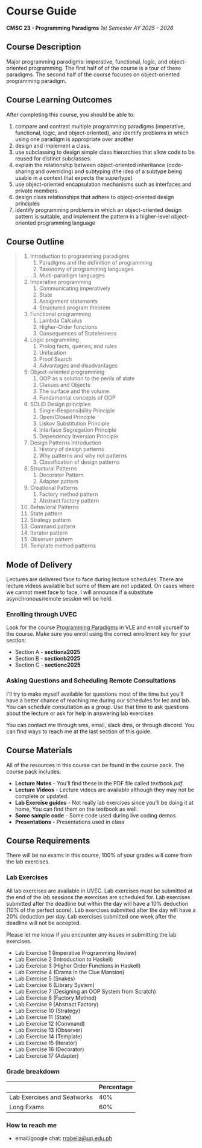 # Course Guide

**CMSC 23 - Programming Paradigms** *1st Semester AY 2025 - 2026*

## Course Description

Major programming paradigms: imperative, functional, logic, and object-oriented programming. The first half of of the course is a tour of these paradigms. The second half of the course focuses on object-oriented programming paradigm.

## Course Learning Outcomes

After completing this course, you should be able to:

1. compare and contrast multiple programming paradigms (imperative, functional, logic, and object-oriented), and identify problems in which using one paradigm is appropriate over another
2. design and implement a class. 
3. use subclassing to design simple class hierarchies that allow code to be reused for distinct subclasses.
4. explain the relationship between object-oriented inheritance (code-sharing and overriding) and subtyping (the idea of a subtype being usable in a context that expects the supertype)
5. use object-oriented encapsulation mechanisms such as interfaces and private members.
6. design class relationships that adhere to object-oriented design principles
7. identify programming problems in which an object-oriented design pattern is suitable, and implement the pattern in a higher-level object-oriented programming language

## Course Outline

> 1. Introduction to programming paradigms
>    1. Paradigms and the definition of programming
>    2. Taxonomy of programming languages
>    3. Multi-paradigm languages
> 2. Imperative programming
>    1. Communicating imperatively
>    2. State
>    3. Assignment statements
>    4. Structured program theorem
> 3. Functional programming
>    1. Lambda Calculus
>    2. Higher-Order functions
>    3. Consequences of Statelesness
> 4. Logic programming
>    1. Prolog facts, queries, and rules
>    2. Unification
>    3. Proof Search
>    4. Advantages and disadvantages
> 5. Object-oriented programming
>    1. OOP as a solution to the perils of state
>    2. Classes and Objects
>    3. The surface and the volume
>    4. Fundamental concepts of OOP
> 6. SOLID Design principles
>    1. Single-Responsibility Principle
>    2. Open/Closed Principle
>    3. Liskov Substitution Principle
>    4. Interface Segregation Principle
>    5. Dependency Inversion Principle
> 7. Design Patterns Introduction
>    1. History of design patterns
>    2. Why patterns and why not patterns
>    3. Classification of design patterns
> 8. Structural Patterns
>    1. Decorator Pattern
>    2. Adapter pattern
> 9. Creational Patterns
>    1. Factory method pattern
>    2. Abstract factory pattern
> 10. Behavioral Patterns
>    1. State pattern
>    2. Strategy pattern
>    3. Command pattern
>    4. Iterator pattern
>    5. Observer pattern
>    6. Template method patterns

## Mode of Delivery

Lectures are delivered face to face during lecture schedules. There are lecture videos available but some of them are not updated. On cases where we cannot meet face to face, I will announce if a substitute asynchronous/remote session will be held.

### Enrolling through UVEC

Look for the course [Programming Paradigms](https://uvec.upcebu.edu.ph/course/view.php?id=185) in VLE and enroll yourself to the course. Make sure you enroll using the correct enrollment key for your section:

- Section A - **sectiona2025**
- Section B - **sectionb2025**
- Section C - **sectionc2025**

### Asking Questions and Scheduling Remote Consultations

I'll try to make myself available for questions most of the time but you'll have a better chance of reaching me during our schedules for lec and lab. You can schedule consultation as a group. Use that time to ask questions about the lecture or ask for help in answering lab exercises.

You can contact me through sms, email, slack dms, or through discord. You can find ways to reach me at the last section of this guide.

## Course Materials

All of the resources in this course can be found in the course pack. The course pack includes:

- **Lecture Notes** - You'll find these in the PDF file called *textbook.pdf*. 
- **Lecture Videos** - Lecture videos are available although they may not be complete or updated.
- **Lab Exercise guides** - Not really lab exercises since you'll be doing it at home, You can find them on the textbook as well.
- **Some sample code** - Some code used during live coding demos
- **Presentations** - Presentations used in class

## Course Requirements

There will be no exams in this course, 100% of your grades will come from the lab exercises. 

### Lab Exercises

All lab exercises are available in UVEC. Lab exercises must be submitted at the end of the lab sessions the exercises are scheduled for. Lab exercises submitted after the deadline but within the day will have a 10% deduction (10% of the perfect score). Lab exercises submitted after the day will have a 20% deduction per day. Lab exercises submitted one week after the deadline will not be accepted.

Please let me know if you encounter any issues in submitting the lab exercises.

- Lab Exercise 1 (Imperative Programming Review)
- Lab Exercise 2 (Introduction to Haskell)
- Lab Exercise 3 (Higher Order Functions in Haskell)
- Lab Exercise 4 (Drama in the Clue Mansion)
- Lab Exercise 5 (Snakes)
- Lab Exercise 6 (Library System)
- Lab Exercise 7 (Designing an OOP System from Scratch)
- Lab Exercise 8 (Factory Method)
- Lab Exercise 9 (Abstract Factory)
- Lab Exercise 10 (Strategy)
- Lab Exercise 11 (State)
- Lab Exercise 12 (Command)
- Lab Exercise 13 (Observer)
- Lab Exercise 14 (Template)
- Lab Exercise 15 (Iterator)
- Lab Exercise 16 (Decorator)
- Lab Exercise 17 (Adapter)

### Grade breakdown

|     | Percentage  |
|-----| ----------- |
| Lab Exercises and Seatworks | 40% |
| Long Exams | 60% |

### How to reach me

- email/google chat: rrabella@up.edu.ph
